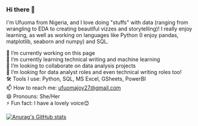 ### Hi there 👋

I'm Ufuoma from Nigeria, and I love doing "stuffs" with data (ranging from wrangling to EDA to creating beautiful vizzes and storytelling)! I really enjoy learning, as well as working on languages like Python (I enjoy pandas, matplotlib, seaborn and numpy) and SQL. 

🔭 I’m currently working on this page <br />
🌱 I’m currently learning technical writing and machine learning <br />
👯 I’m looking to collaborate on data analysis projects <br />
🤔 I’m looking for data analyst roles and even technical writing roles too! <br />
🛠️ Tools I use: Python, SQL, MS Excel, GSheets, PowerBI <br />
📫 How to reach me: ufuomajoy27@gmail.com <br />
😄 Pronouns: She/Her <br />
⚡ Fun fact: I have a lovely voice😊

[![Anurag's GitHub stats](https://github-readme-stats.vercel.app/api?username=joy-commits)](https://github.com/anuraghazra/github-readme-stats)
